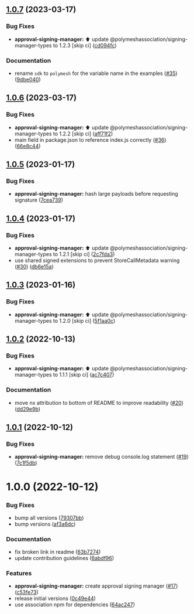 ## [1.0.7](https://github.com/PolymeshAssociation/signing-managers/compare/@polymeshassociation/approval-signing-manager@1.0.6...@polymeshassociation/approval-signing-manager@1.0.7) (2023-03-17)


### Bug Fixes

* **approval-signing-manager:** :arrow_up: update @polymeshassociation/signing-manager-types to 1.2.3 [skip ci] ([cd094fc](https://github.com/PolymeshAssociation/signing-managers/commit/cd094fc259d8c42a396788a2960ee4e4af8045db))


### Documentation

* rename `sdk` to `polymesh` for the variable name in the examples ([#35](https://github.com/PolymeshAssociation/signing-managers/issues/35)) ([9dbe040](https://github.com/PolymeshAssociation/signing-managers/commit/9dbe0407329afe539bebc159febbebde35fbd967))

## [1.0.6](https://github.com/PolymeshAssociation/signing-managers/compare/@polymeshassociation/approval-signing-manager@1.0.5...@polymeshassociation/approval-signing-manager@1.0.6) (2023-03-17)


### Bug Fixes

* **approval-signing-manager:** :arrow_up: update @polymeshassociation/signing-manager-types to 1.2.2 [skip ci] ([aff71f2](https://github.com/PolymeshAssociation/signing-managers/commit/aff71f2e7ab13069717fefc7940e1aebf5af13bb))
* main field in package.json to reference index.js correctly ([#36](https://github.com/PolymeshAssociation/signing-managers/issues/36)) ([66e8c44](https://github.com/PolymeshAssociation/signing-managers/commit/66e8c44ecc306b168a17e382b95996afa5853b8e))

## [1.0.5](https://github.com/PolymeshAssociation/signing-managers/compare/@polymeshassociation/approval-signing-manager@1.0.4...@polymeshassociation/approval-signing-manager@1.0.5) (2023-01-17)


### Bug Fixes

* **approval-signing-manager:** hash large payloads before requesting signature ([7cea739](https://github.com/PolymeshAssociation/signing-managers/commit/7cea73957b9ec502936b51139df032c8fa8d2a44))

## [1.0.4](https://github.com/PolymeshAssociation/signing-managers/compare/@polymeshassociation/approval-signing-manager@1.0.3...@polymeshassociation/approval-signing-manager@1.0.4) (2023-01-17)


### Bug Fixes

* **approval-signing-manager:** :arrow_up: update @polymeshassociation/signing-manager-types to 1.2.1 [skip ci] ([2c7fda3](https://github.com/PolymeshAssociation/signing-managers/commit/2c7fda3a095ad449d0c8ca85248469279c9a32de))
* use shared signed extensions to prevent StoreCallMetadata warning ([#30](https://github.com/PolymeshAssociation/signing-managers/issues/30)) ([db6e15a](https://github.com/PolymeshAssociation/signing-managers/commit/db6e15a2ae25ff97b749a292940ba9f12a37acdb))

## [1.0.3](https://github.com/PolymeshAssociation/signing-managers/compare/@polymeshassociation/approval-signing-manager@1.0.2...@polymeshassociation/approval-signing-manager@1.0.3) (2023-01-16)


### Bug Fixes

* **approval-signing-manager:** :arrow_up: update @polymeshassociation/signing-manager-types to 1.2.0 [skip ci] ([5f1aa0c](https://github.com/PolymeshAssociation/signing-managers/commit/5f1aa0ce7ecb6f9a2d852fb14a72ba7895ba2de9))

## [1.0.2](https://github.com/PolymeshAssociation/signing-managers/compare/@polymeshassociation/approval-signing-manager@1.0.1...@polymeshassociation/approval-signing-manager@1.0.2) (2022-10-13)


### Bug Fixes

* **approval-signing-manager:** :arrow_up: update @polymeshassociation/signing-manager-types to 1.1.1 [skip ci] ([ac7c407](https://github.com/PolymeshAssociation/signing-managers/commit/ac7c407ce28d17a9d791dbfba3ff154a61542888))


### Documentation

* move nx attribution to bottom of README to improve readability ([#20](https://github.com/PolymeshAssociation/signing-managers/issues/20)) ([dd29e9b](https://github.com/PolymeshAssociation/signing-managers/commit/dd29e9b32a07a73834d0c77d38aafe34e8e288ed))

## [1.0.1](https://github.com/PolymeshAssociation/signing-managers/compare/@polymeshassociation/approval-signing-manager@1.0.0...@polymeshassociation/approval-signing-manager@1.0.1) (2022-10-12)


### Bug Fixes

* **approval-signing-manager:** remove debug console.log statement ([#19](https://github.com/PolymeshAssociation/signing-managers/issues/19)) ([7c1f5db](https://github.com/PolymeshAssociation/signing-managers/commit/7c1f5dbe48128c41294375517527b9571ef14c65))

# 1.0.0 (2022-10-12)


### Bug Fixes

* bump all versions ([79307bb](https://github.com/PolymeshAssociation/signing-managers/commit/79307bb7aa18ef8abdd94865da7eed53997fe267))
* bump versions ([af3a6dc](https://github.com/PolymeshAssociation/signing-managers/commit/af3a6dc9336bfa5d9d5fbe14d91165d056567165))


### Documentation

* fix broken link in readme ([63b7274](https://github.com/PolymeshAssociation/signing-managers/commit/63b7274e78b99a712d5a92c3add52f067ba2cec8))
* update contribution guidelines ([6abdf96](https://github.com/PolymeshAssociation/signing-managers/commit/6abdf96151f69584824a050e0bef13de0338acde))


### Features

* **approval-signing-manager:** create approval signing manager ([#17](https://github.com/PolymeshAssociation/signing-managers/issues/17)) ([c53fe73](https://github.com/PolymeshAssociation/signing-managers/commit/c53fe7387e22d139b1d4701bd57456df0c922ad0))
* release initial versions ([0c49e44](https://github.com/PolymeshAssociation/signing-managers/commit/0c49e441b4e68df3a9cc3985b11ade0de0a0f2a3))
* use association npm for dependencies ([64ac247](https://github.com/PolymeshAssociation/signing-managers/commit/64ac247ffc67fdd359bf1da73ad2df39d0b536ad))
